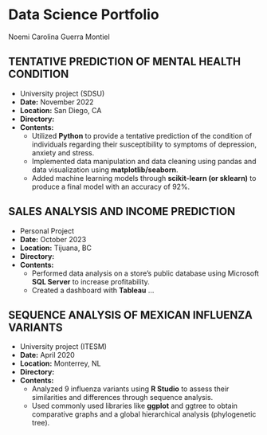 # Data Science Portfolio 
Noemi Carolina Guerra Montiel

## TENTATIVE PREDICTION OF MENTAL HEALTH CONDITION
* University project (SDSU)
* **Date:** November 2022
* **Location:** San Diego, CA
* **Directory:**
* **Contents:**
  -	Utilized **Python** to provide a tentative prediction of the condition of individuals regarding their susceptibility to symptoms of depression, anxiety and stress.
  - Implemented data manipulation and data cleaning using pandas and data visualization using **matplotlib/seaborn**.
  -	Added machine learning models through **scikit-learn (or sklearn)** to produce a final model with an accuracy of 92%.
 
## SALES ANALYSIS AND INCOME PREDICTION
* Personal Project
* **Date:** October 2023
* **Location:** Tijuana, BC
* **Directory:**
* **Contents:**
  - Performed data analysis on a store’s public database using Microsoft **SQL Server** to increase profitability.
  - Created a dashboard with **Tableau** …

## SEQUENCE ANALYSIS OF MEXICAN INFLUENZA VARIANTS
* University project (ITESM)
* **Date:** April 2020
* **Location:** Monterrey, NL
* **Directory:**
* **Contents:**
  -	Analyzed 9 influenza variants using **R Studio** to assess their similarities and differences through sequence analysis.
  - Used commonly used libraries like **ggplot** and ggtree to obtain comparative graphs and a global hierarchical analysis (phylogenetic tree).
